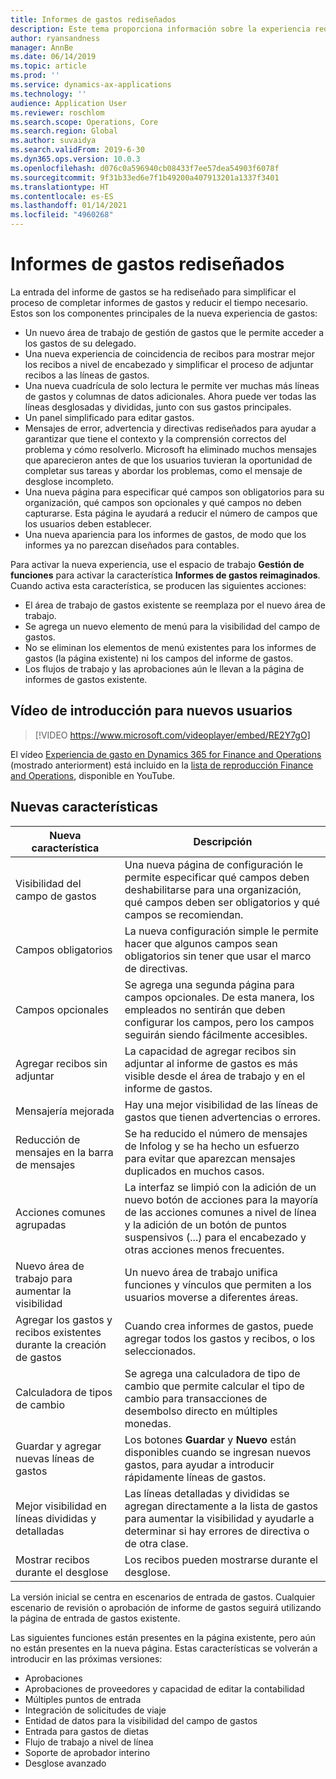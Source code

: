 ```yaml
---
title: Informes de gastos rediseñados
description: Este tema proporciona información sobre la experiencia rediseñada y reinventada para la entrada del informe de gastos en Microsoft Dynamics 365 Finance. La nueva experiencia simplifica el proceso de completar los informes de gastos y reduce el tiempo necesario.
author: ryansandness
manager: AnnBe
ms.date: 06/14/2019
ms.topic: article
ms.prod: ''
ms.service: dynamics-ax-applications
ms.technology: ''
audience: Application User
ms.reviewer: roschlom
ms.search.scope: Operations, Core
ms.search.region: Global
ms.author: suvaidya
ms.search.validFrom: 2019-6-30
ms.dyn365.ops.version: 10.0.3
ms.openlocfilehash: d076c0a596940cb08433f7ee57dea54903f6078f
ms.sourcegitcommit: 9f31b33ed6e7f1b49200a407913201a1337f3401
ms.translationtype: HT
ms.contentlocale: es-ES
ms.lasthandoff: 01/14/2021
ms.locfileid: "4960268"
---
```

# <a name="redesigned-expense-reports"></a>Informes de gastos rediseñados

La entrada del informe de gastos se ha rediseñado para simplificar el proceso de completar informes de gastos y reducir el tiempo necesario. Estos son los componentes principales de la nueva experiencia de gastos:

- Un nuevo área de trabajo de gestión de gastos que le permite acceder a los gastos de su delegado.
- Una nueva experiencia de coincidencia de recibos para mostrar mejor los recibos a nivel de encabezado y simplificar el proceso de adjuntar recibos a las líneas de gastos.
- Una nueva cuadrícula de solo lectura le permite ver muchas más líneas de gastos y columnas de datos adicionales. Ahora puede ver todas las líneas desglosadas y divididas, junto con sus gastos principales.
- Un panel simplificado para editar gastos.
- Mensajes de error, advertencia y directivas rediseñados para ayudar a garantizar que tiene el contexto y la comprensión correctos del problema y cómo resolverlo. Microsoft ha eliminado muchos mensajes que aparecieron antes de que los usuarios tuvieran la oportunidad de completar sus tareas y abordar los problemas, como el mensaje de desglose incompleto.
- Una nueva página para especificar qué campos son obligatorios para su organización, qué campos son opcionales y qué campos no deben capturarse. Esta página le ayudará a reducir el número de campos que los usuarios deben establecer.
- Una nueva apariencia para los informes de gastos, de modo que los informes ya no parezcan diseñados para contables.

Para activar la nueva experiencia, use el espacio de trabajo **Gestión de funciones** para activar la característica **Informes de gastos reimaginados**. Cuando activa esta característica, se producen las siguientes acciones:

- El área de trabajo de gastos existente se reemplaza por el nuevo área de trabajo.
- Se agrega un nuevo elemento de menú para la visibilidad del campo de gastos.
- No se eliminan los elementos de menú existentes para los informes de gastos (la página existente) ni los campos del informe de gastos.
- Los flujos de trabajo y las aprobaciones aún le llevan a la página de informes de gastos existente.

## <a name="getting-started-video-for-new-users"></a>Vídeo de introducción para nuevos usuarios

> [!VIDEO https://www.microsoft.com/videoplayer/embed/RE2Y7gO]

El vídeo [Experiencia de gasto en Dynamics 365 for Finance and Operations](https://youtu.be/Ocy-MsTvEE0) (mostrado anteriorment) está incluido en la [lista de reproducción Finance and Operations](https://www.youtube.com/playlist?list=PLcakwueIHoT_SYfIaPGoOhloFoCXiUSyW), disponible en YouTube.

## <a name="new-features"></a>Nuevas características

| Nueva característica | Descripción |
|---|----|
| Visibilidad del campo de gastos | Una nueva página de configuración le permite especificar qué campos deben deshabilitarse para una organización, qué campos deben ser obligatorios y qué campos se recomiendan. |
| Campos obligatorios | La nueva configuración simple le permite hacer que algunos campos sean obligatorios sin tener que usar el marco de directivas. |
| Campos opcionales | Se agrega una segunda página para campos opcionales. De esta manera, los empleados no sentirán que deben configurar los campos, pero los campos seguirán siendo fácilmente accesibles. |
| Agregar recibos sin adjuntar | La capacidad de agregar recibos sin adjuntar al informe de gastos es más visible desde el área de trabajo y en el informe de gastos. |
| Mensajería mejorada | Hay una mejor visibilidad de las líneas de gastos que tienen advertencias o errores. |
| Reducción de mensajes en la barra de mensajes| Se ha reducido el número de mensajes de Infolog y se ha hecho un esfuerzo para evitar que aparezcan mensajes duplicados en muchos casos. |
| Acciones comunes agrupadas | La interfaz se limpió con la adición de un nuevo botón de acciones para la mayoría de las acciones comunes a nivel de línea y la adición de un botón de puntos suspensivos (...) para el encabezado y otras acciones menos frecuentes. |
| Nuevo área de trabajo para aumentar la visibilidad | Un nuevo área de trabajo unifica funciones y vínculos que permiten a los usuarios moverse a diferentes áreas. |
| Agregar los gastos y recibos existentes durante la creación de gastos | Cuando crea informes de gastos, puede agregar todos los gastos y recibos, o los seleccionados. |
| Calculadora de tipos de cambio | Se agrega una calculadora de tipo de cambio que permite calcular el tipo de cambio para transacciones de desembolso directo en múltiples monedas. |
| Guardar y agregar nuevas líneas de gastos | Los botones **Guardar** y **Nuevo** están disponibles cuando se ingresan nuevos gastos, para ayudar a introducir rápidamente líneas de gastos. |
| Mejor visibilidad en líneas divididas y detalladas | Las líneas detalladas y divididas se agregan directamente a la lista de gastos para aumentar la visibilidad y ayudarle a determinar si hay errores de directiva o de otra clase. |
| Mostrar recibos durante el desglose | Los recibos pueden mostrarse durante el desglose. |

La versión inicial se centra en escenarios de entrada de gastos. Cualquier escenario de revisión o aprobación de informe de gastos seguirá utilizando la página de entrada de gastos existente.

Las siguientes funciones están presentes en la página existente, pero aún no están presentes en la nueva página. Estas características se volverán a introducir en las próximas versiones:

- Aprobaciones
- Aprobaciones de proveedores y capacidad de editar la contabilidad
- Múltiples puntos de entrada
- Integración de solicitudes de viaje
- Entidad de datos para la visibilidad del campo de gastos
- Entrada para gastos de dietas
- Flujo de trabajo a nivel de línea
- Soporte de aprobador interino
- Desglose avanzado
